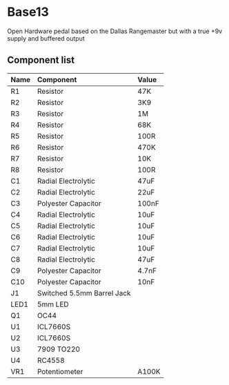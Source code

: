 # Base13
Open Hardware pedal based on the Dallas Rangemaster but with a true +9v supply and buffered output

Component list
--------------

|Name|Component|Value|
|:---|:---|:---|
|R1|Resistor|47K|
|R2|Resistor|3K9|
|R3|Resistor|1M|
|R4|Resistor|68K|
|R5|Resistor|100R|
|R6|Resistor|470K|
|R7|Resistor|10K|
|R8|Resistor|100R|
|C1|Radial Electrolytic|47uF|
|C2|Radial Electrolytic|22uF|
|C3|Polyester Capacitor|100nF|
|C4|Radial Electrolytic|10uF|
|C5|Radial Electrolytic|10uF|
|C6|Radial Electrolytic|10uF|
|C7|Radial Electrolytic|10uF|
|C8|Radial Electrolytic|47uF|
|C9|Polyester Capacitor|4.7nF|
|C10|Polyester Capacitor|10nF|
|J1|Switched 5.5mm Barrel Jack||
|LED1|5mm LED||
|Q1|OC44||
|U1|ICL7660S||
|U2|ICL7660S||
|U3|7909 TO220||
|U4|RC4558||
|VR1|Potentiometer|A100K|
